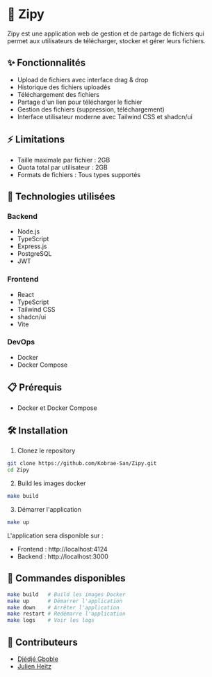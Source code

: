 # 📁 Zipy

Zipy est une application web de gestion et de partage de fichiers qui permet aux utilisateurs de télécharger, stocker et gérer leurs fichiers.

## ✨ Fonctionnalités

- Upload de fichiers avec interface drag & drop
- Historique des fichiers uploadés
- Téléchargement des fichiers
- Partage d'un lien pour télécharger le fichier
- Gestion des fichiers (suppression, téléchargement)
- Interface utilisateur moderne avec Tailwind CSS et shadcn/ui

## ⚡ Limitations

- Taille maximale par fichier : 2GB
- Quota total par utilisateur : 2GB
- Formats de fichiers : Tous types supportés

## 🚀 Technologies utilisées

### Backend
- Node.js
- TypeScript
- Express.js
- PostgreSQL
- JWT

### Frontend
- React 
- TypeScript
- Tailwind CSS
- shadcn/ui
- Vite

### DevOps
- Docker
- Docker Compose

## 📋 Prérequis

- Docker et Docker Compose

## 🛠 Installation

1. Clonez le repository
```bash
git clone https://github.com/Kobrae-San/Zipy.git
cd Zipy
```

2. Build les images docker
```bash
make build
```

3. Démarrer l'application
```bash
make up
```

L'application sera disponible sur :
- Frontend : http://localhost:4124
- Backend : http://localhost:3000

## 🔧 Commandes disponibles

```bash
make build   # Build les images Docker
make up      # Démarrer l'application
make down    # Arrêter l'application
make restart # Redémarre l'application
make logs    # Voir les logs
```

## 👥 Contributeurs

- [Djédjé Gboble](https://github.com/Kobrae-San)
- [Julien Heitz](https://github.com/heitzjulien)
